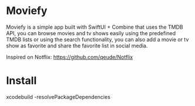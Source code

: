 # Moviefy

Moviefy is a simple app built with SwiftUI + Combine that uses the TMDB API, you can browse movies and tv shows easily using the predefined TMDB lists or using the search functionality, you can also add a movie or tv show as favorite and share the favorite list in social media.

Inspired on Notflix: https://github.com/qeude/Notflix

# Install

xcodebuild -resolvePackageDependencies
